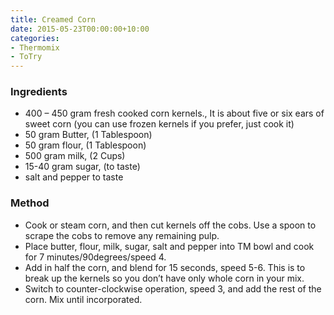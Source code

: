 ```yaml
---
title: Creamed Corn
date: 2015-05-23T00:00:00+10:00
categories:
- Thermomix
- ToTry
---
```









### Ingredients

* 400 – 450 gram fresh cooked corn kernels., It is about five or six ears of sweet corn (you can use frozen kernels if you prefer, just cook it)
* 50 gram Butter, (1 Tablespoon)
* 50 gram flour, (1 Tablespoon)
* 500 gram milk, (2 Cups)
* 15-40 gram sugar, (to taste)
* salt and pepper to taste

### Method

* Cook or steam corn, and then cut kernels off the cobs.  Use a spoon to scrape the cobs to remove any remaining pulp.
* Place butter, flour, milk, sugar, salt and pepper into TM bowl and cook for 7 minutes/90degrees/speed 4.
* Add in half the corn, and blend for 15 seconds, speed 5-6.  This is to break up the kernels so you don’t have only whole corn in your mix.
* Switch to counter-clockwise operation, speed 3, and add the rest of the corn.  Mix until incorporated.

